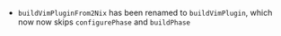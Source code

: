 - `buildVimPluginFrom2Nix` has been renamed to `buildVimPlugin`, which now
  now skips `configurePhase` and `buildPhase`
